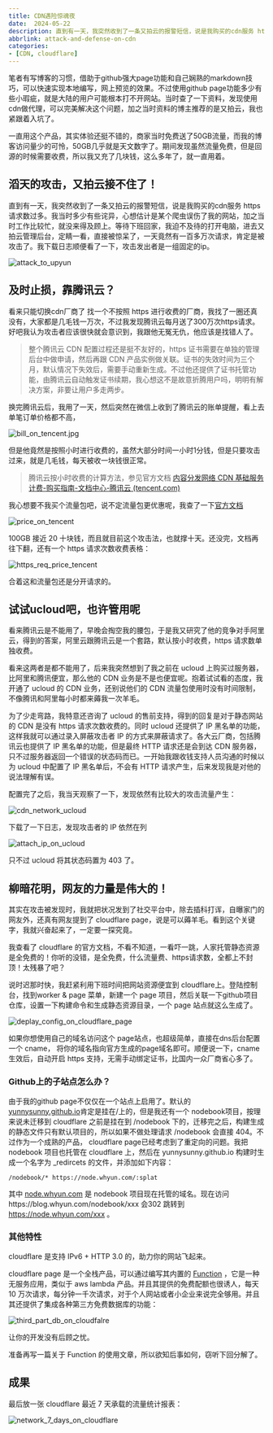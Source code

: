 ```yaml
---
title: CDN遇险惊魂夜
date:  2024-05-22
description: 直到有一天，我突然收到了一条又拍云的报警短信，说是我购买的cdn服务 https 请求数过多。我当时多少有些诧异，心想估计是某个爬虫误伤了我的网站，加之当时工作比较忙，就没来得及顾上。等待下班回家，我迫不及待的打开电脑，进去又拍云管理后台，定睛一看，直接被惊呆了，一天竟然有一百多万次请求，肯定是被攻击了。
abbrlink: attack-and-defense-on-cdn
categories:
- [CDN, cloudflare]
---
```


笔者有写博客的习惯，借助于github强大page功能和自己娴熟的markdown技巧，可以快速实现本地编写，网上预览的效果。不过使用github page功能多少有些小瑕疵，就是大陆的用户可能根本打不开网站。当时查了一下资料，发现使用cdn做代理，可以完美解决这个问题，加之当时资料的博主推荐的是又拍云，我也紧跟着入坑了。

一直用这个产品，其实体验还挺不错的，商家当时免费送了50GB流量，而我的博客访问量少的可怜，50GB几乎就是天文数字了。期间发现虽然流量免费，但是回源的时候需要收费，所以我又充了几块钱，这么多年了，就一直用着。

## 滔天的攻击，又拍云接不住了！

直到有一天，我突然收到了一条又拍云的报警短信，说是我购买的cdn服务 https 请求数过多。我当时多少有些诧异，心想估计是某个爬虫误伤了我的网站，加之当时工作比较忙，就没来得及顾上。等待下班回家，我迫不及待的打开电脑，进去又拍云管理后台，定睛一看，直接被惊呆了，一天竟然有一百多万次请求，肯定是被攻击了。我下载日志顺便看了一下，攻击发出者是一组固定的ip。

![attack_to_upyun](images/attack_to_upyun.png)

## 及时止损，靠腾讯云？

看来只能切换cdn厂商了 找一个不按照 https 进行收费的厂商，我找了一圈还真没有，大家都是几毛钱一万次，不过我发现腾讯云每月送了300万次https请求。好吧我认为攻击者应该很快就会意识到，我跟他无冤无仇，他应该是找错人了。

> 整个腾讯云 CDN 配置过程还是挺不友好的，https 证书需要在单独的管理后台中做申请，然后再跟 CDN 产品实例做关联。证书的失效时间为三个月，默认情况下失效后，需要手动重新生成。不过他还提供了证书托管功能，由腾讯云自动触发证书续期，我心想这不是故意折腾用户吗，明明有解决方案，非要让用户多走两步。
> 

换完腾讯云后，我用了一天，然后突然在微信上收到了腾讯云的账单提醒，看上去单笔订单价格都不高，

![bill_on_tencent.jpg](images/bill_on_tencent.jpg)

但是他竟然是按照小时进行收费的，虽然大部分时间一小时1分钱，但是只要攻击过来，就是几毛钱，每天被收一块钱很正常。

> 腾讯云按小时收费的计算方法，参见官方文档 [内容分发网络 CDN 基础服务计费-购买指南-文档中心-腾讯云 (tencent.com)](https://cloud.tencent.com/document/product/228/75562#.E8.AE.A1.E8.B4.B9.E6.96.B9.E5.BC.8F-.E6.B5.81.E9.87.8F.E5.B0.8F.E6.97.B6.E7.BB.93)
> 

我心想要不我买个流量包吧，说不定流量包更优惠呢，我查了一下[官方文档](https://cloud.tencent.com/document/product/228/60462)

![price_on_tencent](images/price_on_tencent.png)

100GB 接近 20 十块钱，而且就目前这个攻击法，也就撑十天。还没完，文档再往下翻，还有一个 https 请求次数收费表格：

![https_req_price_tencent](images/https_req_price_tencent.png)

合着这和流量包还是分开请求的。 

## 试试ucloud吧，也许管用呢

看来腾讯云是不能用了，早晚会掏空我的腰包，于是我又研究了他的竞争对手阿里云，得到的答案，阿里云跟腾讯云是一个套路，默认按小时收费，https 请求数单独收费。

看来这两者是都不能用了，后来我突然想到了我之前在 ucloud 上购买过服务器，比阿里和腾讯便宜，那么他的 CDN 业务是不是也便宜呢。抱着试试看的态度，我开通了 ucloud 的 CDN 业务，还别说他们的 CDN 流量包使用时没有时间限制，不像腾讯和阿里每小时都来薅我一次羊毛。

为了少走弯路，我特意还咨询了 ucloud 的售前支持，得到的回复是对于静态网站的 CDN 是没有 https 请求次数收费的。同时 ucloud 还提供了 IP 黑名单的功能，这样我就可以通过录入屏蔽攻击者 IP 的方式来屏蔽请求了。各大云厂商，包括腾讯云也提供了 IP 黑名单的功能，但是最终 HTTP 请求还是会到达 CDN 服务器，只不过服务器返回一个错误的状态码而已。一开始我跟收钱支持人员沟通的时候以为 ucloud 中配置了 IP 黑名单后，不会有 HTTP 请求产生，后来发现我是对他的说法理解有误。

配置完了之后，我当天观察了一下，发现依然有比较大的攻击流量产生：

![cdn_network_ucloud](images/cdn_network_ucloud.png)

下载了一下日志，发现攻击者的 IP 依然在列

![attach_ip_on_ucloud](images/attach_ip_on_ucloud.png)

只不过 ucloud 将其状态码置为 403 了。

## 柳暗花明，网友的力量是伟大的！

其实在攻击被发现时，我就把状况发到了社交平台中，除去插科打诨，自曝家门的网友外，还真有网友提到了 cloudflare page，说是可以薅羊毛。看到这个关键字，我就兴奋起来了，一定要一探究竟。

我查看了 cloudflare 的官方文档，不看不知道，一看吓一跳，人家托管静态资源是全免费的！你听的没错，是全免费，什么流量费、https请求数，全都上不封顶！太残暴了吧？

说时迟那时快，我赶紧利用下班时间把网站资源便宜到 cloudflare上。登陆控制台，找到worker & page 菜单，新建一个 page 项目，然后关联一下github项目仓库，设置一下构建命令和生成静态资源目录，一个 page 站点就这么生成了。

![deplay_config_on_cloudflare_page](images/deplay_config_on_cloudflare_page.png)

如果你想使用自己的域名访问这个 page站点，也超级简单，直接在dns后台配置一个 cname， 将你的域名指向官方生成的page域名即可。顺便说一下，cname生效后，自动开启 https 支持，无需手动绑定证书，比国内一众厂商省心多了。

### Github上的子站点怎么办？

由于我的github page不仅仅在一个站点上启用了。默认的 [yunnysunny.github.io](https://yunnysunny.github.io)肯定是挂在/上的，但是我还有一个 nodebook项目，按理来说未迁移到 cloudflare 之前是挂在到 /nodebook 下的，迁移完之后，构建生成的静态文件只有默认项目的，所以如果不做处理请求 /nodebook 会直接 404。不过作为一个成熟的产品， cloudflare page已经考虑到了重定向的问题。我把 nodebook 项目也托管在 cloudflare 上，然后在 yunnysunny.github.io 构建时生成一个名字为 _redircets 的文件，并添加如下内容：

```
/nodebook/* https://node.whyun.com/:splat 
```

其中 [node.whyun.com](https://node.whyun.com) 是 nodebook 项目现在托管的域名。现在访问https://blog.whyun.com/nodebook/xxx 会302 跳转到 https://node.whyun.com/xxx 。

### 其他特性

cloudflare 是支持 IPv6 + HTTP 3.0 的，助力你的网站飞起来。

cloudflare page 是一个全栈产品，可以通过编写其内置的 [Function](https://developers.cloudflare.com/pages/functions/) ，它是一种无服务应用，类似于 aws lambda 产品。并且其提供的免费配额也很诱人，每天 10 万次请求，每分钟一千次请求，对于个人网站或者小企业来说完全够用。并且其还提供了集成各种第三方免费数据库的功能：

![third_part_db_on_cloudfalre](images/third_part_db_on_cloudfalre.png)

让你的开发没有后顾之忧。

准备再写一篇关于 Function 的使用文章，所以欲知后事如何，窃听下回分解了。

## 成果

最后放一张 cloudflare 最近 7 天承载的流量统计报表：

![network_7_days_on_cloudflare](images/network_7_days_on_cloudflare.png)